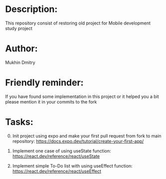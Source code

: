 # Description:

This repository consist of restoring old project for Mobile development study project

# Author:

Mukhin Dmitry

# Friendly reminder:

If you have found some implementation in this project or it helped you a bit please mention it in your commits to the fork

# Tasks:

0. Init project using expo and make your first pull request from fork to main repository: https://docs.expo.dev/tutorial/create-your-first-app/

1. Implement one case of using useState function: https://react.dev/reference/react/useState

2. Implement simple To-Do list with using useEffect function: https://react.dev/reference/react/useEffect
